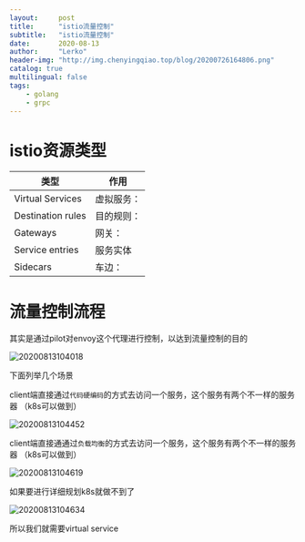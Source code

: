 ```yaml
---
layout:     post
title:      "istio流量控制"
subtitle:   "istio流量控制"
date:       2020-08-13
author:     "Lerko"
header-img: "http://img.chenyingqiao.top/blog/20200726164806.png"
catalog: true
multilingual: false
tags:
    - golang
    - grpc
---
```


# istio资源类型

| 类型  | 作用  |
|---|---|
|  Virtual Services | 虚拟服务：  |
|  Destination rules |  目的规则： |
|  Gateways | 网关：  |
|  Service entries | 服务实体  |
|  Sidecars | 车边：  |


# 流量控制流程

其实是通过pilot对envoy这个代理进行控制，以达到流量控制的目的

![20200813104018](http://img.chenyingqiao.top/blog/20200813104018.png)

下面列举几个场景

client端直接通过`代码硬编码`的方式去访问一个服务，这个服务有两个不一样的服务器 （k8s可以做到）

![20200813104452](http://img.chenyingqiao.top/blog/20200813104452.png)

client端直接通通过`负载均衡`的方式去访问一个服务，这个服务有两个不一样的服务器 （k8s可以做到）

![20200813104619](http://img.chenyingqiao.top/blog/20200813104619.png)

如果要进行详细规划k8s就做不到了

![20200813104634](http://img.chenyingqiao.top/blog/20200813104634.png)

所以我们就需要virtual service